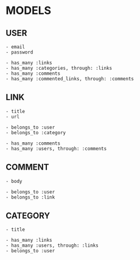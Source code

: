# MODELS

## USER

    - email
    - password

    - has_many :links
    - has_many :categories, through: :links
    - has_many :comments
    - has_many :commented_links, through: :comments

## LINK

    - title
    - url

    - belongs_to :user
    - belongs_to :category

    - has_many :comments
    - has_many :users, through: :comments

## COMMENT

    - body

    - belongs_to :user
    - belongs_to :link


## CATEGORY

    - title
    
    - has_many :links
    - has_many :users, through: :links
    - belongs_to :user